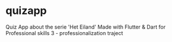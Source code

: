 # quizapp

Quiz App about the serie 'Het Eiland' Made with Flutter & Dart for Professional skills 3 - professionalization traject
